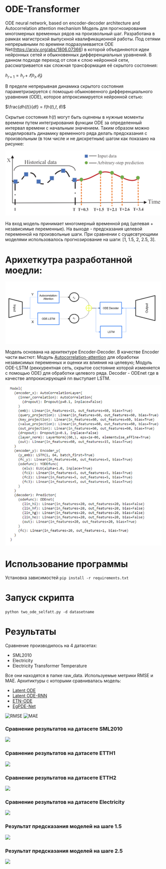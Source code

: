 # ODE-Transformer
ODE neural network, based on encoder-decoder architecture and Autocorrelation attention mechanism
Модель для прогнозирования многомерных временных рядов на произвольный шаг. Разработана в рамках магистрской выпускной квалификационной работы.
Под сетями непрерывными по времени подразумевается ODE Net(https://arxiv.org/abs/1806.07366) в которой объединяются идеи нейронных сетей и обыкновенных дифференциальных уравнений. В данном подходе переход от 
слоя к слою нейронной сети, рассматривается как сложная трансформация её скрытого состояния:

$ℎ_{𝑡+1} = ℎ_{𝑡} + 𝑓(ℎ_{𝑡}, 𝜃_{𝑡})$

В пределе непрерывная динамика скрытого состояния параметризируется с помощью обыкновенного дифференциального уравнения (ODE), которое аппроксимируется нейронной сетью:

$\frac{𝑑ℎ(𝑡)}{𝑑𝑡} = 𝑓(ℎ(𝑡),𝑡, 𝜃)$

Скрытые состояния ℎ(𝑡) могут быть оценены в нужные моменты времени путем интегрирования функции ODE за определенный интервал времени с начальным значением. Таким образом можно моделировать динамику временного ряда делать предсказания с произвольным (в том числе и не дискретным) шагом как показано на рисунке:

![](https://github.com/Dortp68/ODE-Transformer/blob/main/images/%D0%A1%D0%BD%D0%B8%D0%BC%D0%BE%D0%BA%20%D1%8D%D0%BA%D1%80%D0%B0%D0%BD%D0%B0%202024-07-16%20134220.png)

На вход модель принимает многомерный временной ряд (целевая + независимые переменные). На выходе - предсказания целевой переменной на произвольные шаги. При сравнении с сущесвтующими моделями использовалось прогнозирование на шаги: [1, 1.5, 2, 2.5, 3].

# Арихеткутра разработанной моедли:

![](https://github.com/Dortp68/ODE-Transformer/blob/main/images/%D0%A1%D0%BD%D0%B8%D0%BC%D0%BE%D0%BA%20%D1%8D%D0%BA%D1%80%D0%B0%D0%BD%D0%B0%202024-07-16%20143843.png)

Модель основана на архитектуре Encoder-Decoder. В качестве Encoder части выстют: Модуль [Autocorrelation-attention](https://github.com/thuml/Autoformer) для обработки независимых переменных и оценки их влияния на целевую; Модуль ODE-LSTM (реккурентная сеть, скрытое состояние которой изменяется с помощью ODE) для обработки целевого ряда. Decoder - ODEnet где в качестве аппрокисирующей nn выступает LSTM.

![](https://github.com/Dortp68/ODE-Transformer/blob/main/images/arch.png)
# Использование программы
Установка зависимостей ```pip install -r requirements.txt```

# Запуск скрипта
```python two_ode_selfatt.py -d datasetname```

# Результаты
Сравнение производилось на 4 датасетах:
* SML2010
* Electricity
* Electricity Transformer Temperature

Все они находятся в папке raw_data. Используемые метрики RMSE и MAE. Архитиктуры с которыми сравнивалась модель:
* [Latent ODE](https://github.com/YuliaRubanova/latent_ode)
* [Latent ODE-RNN](https://github.com/ashysheya/ODE-RNN)
* [ETN-ODE](https://github.com/PengleiGao/ETN-ODE)
* [EgPDE-Net](https://github.com/PengleiGao/EgPDE-net)

![RMSE](https://github.com/Dortp68/ODE-Transformer/blob/main/images/RMSE.png)
![MAE](https://github.com/Dortp68/ODE-Transformer/blob/main/images/MAE.png)


### Сравнение результатов на датасете SML2010
![](https://github.com/Dortp68/ODE-Transformer/blob/main/images/sml2010.png)
### Сравнение результатов на датасете ETTH1
![](https://github.com/Dortp68/ODE-Transformer/blob/main/images/ETTH1.png)
### Сравнение результатов на датасете ETTH2
![](https://github.com/Dortp68/ODE-Transformer/blob/main/images/ETTH2.png)
### Сравнение результатов на датасете Electricity
![](https://github.com/Dortp68/ODE-Transformer/blob/main/images/Electricity1.png)
### Результат предсказания моделей на шаге 1.5
![](https://github.com/Dortp68/ODE-Transformer/blob/main/images/timestep_1.5.png)
### Результат предсказания моделей на шаге 2.5
![](https://github.com/Dortp68/ODE-Transformer/blob/main/images/timestep_2.5.png)

